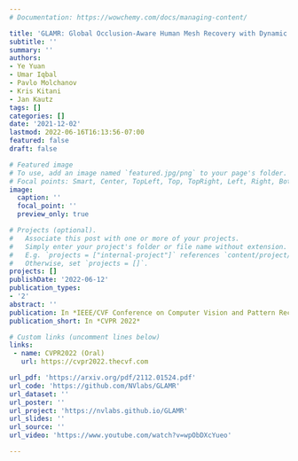 ```yaml
---
# Documentation: https://wowchemy.com/docs/managing-content/

title: 'GLAMR: Global Occlusion-Aware Human Mesh Recovery with Dynamic Cameras'
subtitle: ''
summary: ''
authors:
- Ye Yuan
- Umar Iqbal
- Pavlo Molchanov
- Kris Kitani
- Jan Kautz
tags: []
categories: []
date: '2021-12-02'
lastmod: 2022-06-16T16:13:56-07:00
featured: false
draft: false

# Featured image
# To use, add an image named `featured.jpg/png` to your page's folder.
# Focal points: Smart, Center, TopLeft, Top, TopRight, Left, Right, BottomLeft, Bottom, BottomRight.
image:
  caption: ''
  focal_point: ''
  preview_only: true

# Projects (optional).
#   Associate this post with one or more of your projects.
#   Simply enter your project's folder or file name without extension.
#   E.g. `projects = ["internal-project"]` references `content/project/deep-learning/index.md`.
#   Otherwise, set `projects = []`.
projects: []
publishDate: '2022-06-12'
publication_types:
- '2'
abstract: ''
publication: In *IEEE/CVF Conference on Computer Vision and Pattern Recognition*
publication_short: In *CVPR 2022*

# Custom links (uncomment lines below)
links:
 - name: CVPR2022 (Oral)
   url: https://cvpr2022.thecvf.com

url_pdf: 'https://arxiv.org/pdf/2112.01524.pdf'
url_code: 'https://github.com/NVlabs/GLAMR'
url_dataset: ''
url_poster: ''
url_project: 'https://nvlabs.github.io/GLAMR'
url_slides: ''
url_source: ''
url_video: 'https://www.youtube.com/watch?v=wpObDXcYueo'

---
```

